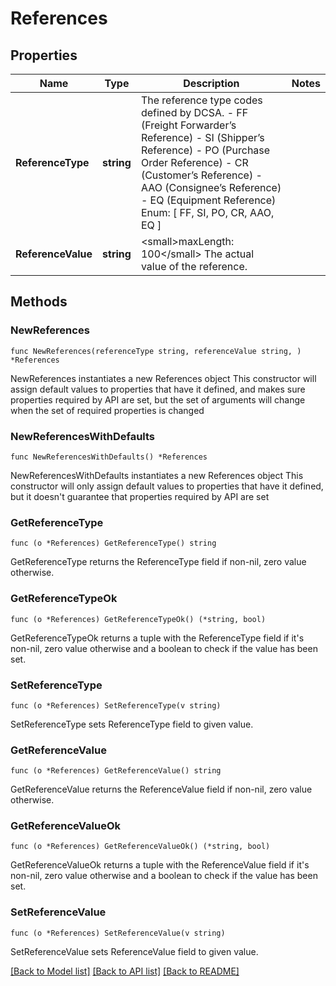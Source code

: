 # References

## Properties

Name | Type | Description | Notes
------------ | ------------- | ------------- | -------------
**ReferenceType** | **string** | The reference type codes defined by DCSA.   - FF (Freight Forwarder’s Reference)   - SI (Shipper’s Reference)   - PO (Purchase Order Reference)   - CR (Customer’s Reference)   - AAO (Consignee’s Reference)   - EQ (Equipment Reference)  Enum:  [ FF, SI, PO, CR, AAO, EQ ] | 
**ReferenceValue** | **string** | &lt;small&gt;maxLength: 100&lt;/small&gt;  The actual value of the reference. | 

## Methods

### NewReferences

`func NewReferences(referenceType string, referenceValue string, ) *References`

NewReferences instantiates a new References object
This constructor will assign default values to properties that have it defined,
and makes sure properties required by API are set, but the set of arguments
will change when the set of required properties is changed

### NewReferencesWithDefaults

`func NewReferencesWithDefaults() *References`

NewReferencesWithDefaults instantiates a new References object
This constructor will only assign default values to properties that have it defined,
but it doesn't guarantee that properties required by API are set

### GetReferenceType

`func (o *References) GetReferenceType() string`

GetReferenceType returns the ReferenceType field if non-nil, zero value otherwise.

### GetReferenceTypeOk

`func (o *References) GetReferenceTypeOk() (*string, bool)`

GetReferenceTypeOk returns a tuple with the ReferenceType field if it's non-nil, zero value otherwise
and a boolean to check if the value has been set.

### SetReferenceType

`func (o *References) SetReferenceType(v string)`

SetReferenceType sets ReferenceType field to given value.


### GetReferenceValue

`func (o *References) GetReferenceValue() string`

GetReferenceValue returns the ReferenceValue field if non-nil, zero value otherwise.

### GetReferenceValueOk

`func (o *References) GetReferenceValueOk() (*string, bool)`

GetReferenceValueOk returns a tuple with the ReferenceValue field if it's non-nil, zero value otherwise
and a boolean to check if the value has been set.

### SetReferenceValue

`func (o *References) SetReferenceValue(v string)`

SetReferenceValue sets ReferenceValue field to given value.



[[Back to Model list]](../README.md#documentation-for-models) [[Back to API list]](../README.md#documentation-for-api-endpoints) [[Back to README]](../README.md)


